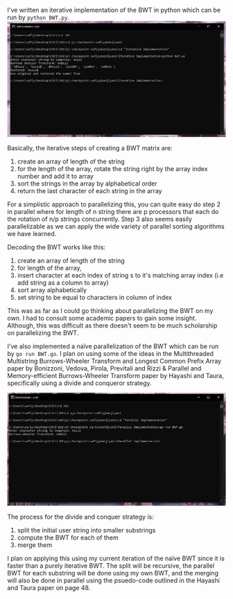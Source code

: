 I've written an iterative implementation of the BWT in python which can be run by ```python BWT.py```.
![Iterative Implementation](screenshots/iterative.JPG)

Basically, the iterative steps of creating a BWT matrix are:
1. create an array of length of the string
2. for the length of the array, rotate the string right by the array index number and add it to array
3. sort the strings in the array by alphabetical order
4. return the last character of each string in the array

For a simplistic approach to parallelizing this, you can quite easy do step 2 in parallel where for length of n string there are p processors that each do the rotation of n/p strings concurrently. Step 3 also seems easily parallelizable as we can apply the wide variety of parallel sorting algorithms we have learned.

Decoding the BWT works like this:
1. create an array of length of the string
2. for length of the array,
3. insert character at each index of string s to it's matching array index (i.e add string as a column to array)
4. sort array alphabetically
5. set string to be equal to characters in column of index

This was as far as I could go thinking about parallelizing the BWT on my own. I had to consult some academic papers to gain some insight. Although, this was difficult as there doesn't seem to be much scholarship on parallelizing the BWT.

I've also implemented a naïve parallelization of the BWT which can be run by ```go run BWT.go```. I plan on using some of the ideas in the Multithreaded Multistring Burrows-Wheeler Transform and Longest Common Prefix Array paper by Bonizzoni, Vedova, Pirola, Previtali and Rizzi & Parallel and Memory-efficient Burrows-Wheeler Transform paper by Hayashi and Taura, specifically using a divide and conqueror strategy.

![Parallel Implementation](screenshots/parallel.JPG)

The process for the divide and conquer strategy is:
1. split the initial user string into smaller substrings
2. compute the BWT for each of them
3. merge them

I plan on applying this using my current iteration of the naïve BWT since it is faster than a purely iterative BWT. The split will be recursive, the parallel BWT for each substring will be done using my own BWT, and the merging will also be done in parallel using the psuedo-code outlined in the Hayashi and Taura paper on page 48.
